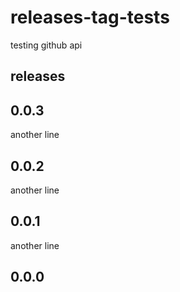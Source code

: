 # releases-tag-tests

testing github api

## releases

0.0.3
---
another line

0.0.2
---
another line

0.0.1
---
another line

0.0.0
---
